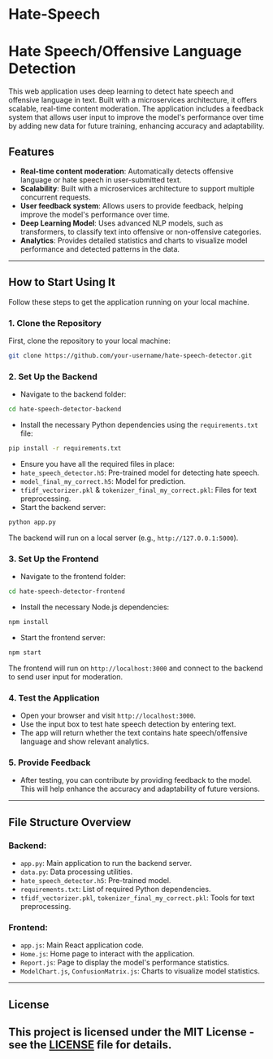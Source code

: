 # Hate-Speech
# Hate Speech/Offensive Language Detection
This web application uses deep learning to detect hate speech and offensive language in text. Built
with a microservices architecture, it offers scalable, real-time content moderation. The application
includes a feedback system that allows user input to improve the model's performance over time by
adding new data for future training, enhancing accuracy and adaptability.
## Features
- **Real-time content moderation**: Automatically detects offensive language or hate speech in
user-submitted text.
- **Scalability**: Built with a microservices architecture to support multiple concurrent requests.
- **User feedback system**: Allows users to provide feedback, helping improve the model's
performance over time.
- **Deep Learning Model**: Uses advanced NLP models, such as transformers, to classify text into
offensive or non-offensive categories.
- **Analytics**: Provides detailed statistics and charts to visualize model performance and detected
patterns in the data.
---
## How to Start Using It
Follow these steps to get the application running on your local machine.
### 1. Clone the Repository
First, clone the repository to your local machine:
```bash
git clone https://github.com/your-username/hate-speech-detector.git
```
### 2. Set Up the Backend
- Navigate to the backend folder:
```bash
cd hate-speech-detector-backend
```
- Install the necessary Python dependencies using the `requirements.txt` file:
```bash
pip install -r requirements.txt
```
- Ensure you have all the required files in place:
 - `hate_speech_detector.h5`: Pre-trained model for detecting hate speech.
 - `model_final_my_correct.h5`: Model for prediction.
 - `tfidf_vectorizer.pkl` & `tokenizer_final_my_correct.pkl`: Files for text preprocessing.
- Start the backend server:
```bash
python app.py
```
The backend will run on a local server (e.g., `http://127.0.0.1:5000`).
### 3. Set Up the Frontend
- Navigate to the frontend folder:
```bash
cd hate-speech-detector-frontend
```
- Install the necessary Node.js dependencies:
```bash
npm install
```
- Start the frontend server:
```bash
npm start
```
The frontend will run on `http://localhost:3000` and connect to the backend to send user input for
moderation.
### 4. Test the Application
- Open your browser and visit `http://localhost:3000`.
- Use the input box to test hate speech detection by entering text.
- The app will return whether the text contains hate speech/offensive language and show relevant
analytics.
### 5. Provide Feedback
- After testing, you can contribute by providing feedback to the model. This will help enhance the
accuracy and adaptability of future versions.
---
## File Structure Overview
### Backend:
- `app.py`: Main application to run the backend server.
- `data.py`: Data processing utilities.
- `hate_speech_detector.h5`: Pre-trained model.
- `requirements.txt`: List of required Python dependencies.
- `tfidf_vectorizer.pkl`, `tokenizer_final_my_correct.pkl`: Tools for text preprocessing.
### Frontend:
- `app.js`: Main React application code.
- `Home.js`: Home page to interact with the application.
- `Report.js`: Page to display the model's performance statistics.
- `ModelChart.js`, `ConfusionMatrix.js`: Charts to visualize model statistics.
---
## License
This project is licensed under the MIT License - see the [LICENSE](LICENSE) file for details.
---
